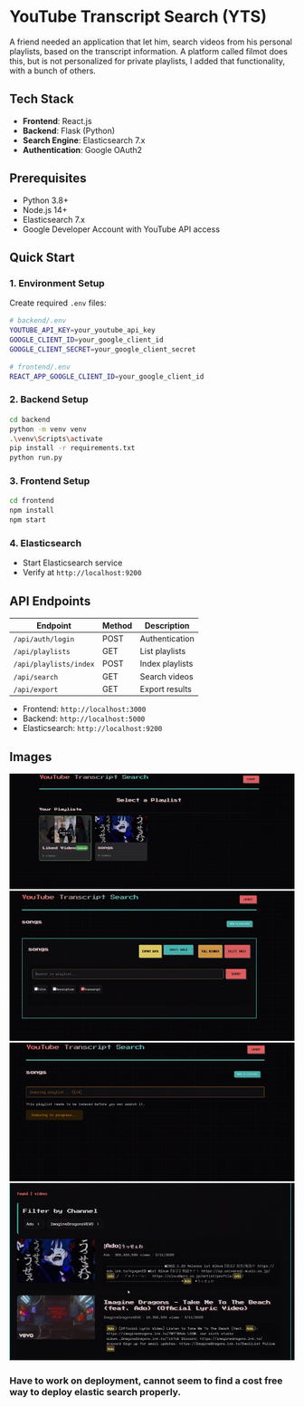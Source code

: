 # YouTube Transcript Search (YTS)

A friend needed an application that let him, search videos from his personal playlists, based on the transcript information. A platform called filmot does this, but is not personalized for private playlists, I added that functionality, with a bunch of others.


## Tech Stack
- **Frontend**: React.js
- **Backend**: Flask (Python)
- **Search Engine**: Elasticsearch 7.x
- **Authentication**: Google OAuth2

## Prerequisites
- Python 3.8+
- Node.js 14+
- Elasticsearch 7.x
- Google Developer Account with YouTube API access

## Quick Start

### 1. Environment Setup
Create required `.env` files:

```bash
# backend/.env
YOUTUBE_API_KEY=your_youtube_api_key
GOOGLE_CLIENT_ID=your_google_client_id
GOOGLE_CLIENT_SECRET=your_google_client_secret
```

```bash
# frontend/.env
REACT_APP_GOOGLE_CLIENT_ID=your_google_client_id
```

### 2. Backend Setup
```bash
cd backend
python -m venv venv
.\venv\Scripts\activate
pip install -r requirements.txt
python run.py
```

### 3. Frontend Setup
```bash
cd frontend
npm install
npm start
```

### 4. Elasticsearch
- Start Elasticsearch service
- Verify at `http://localhost:9200`



## API Endpoints

| Endpoint | Method | Description |
|----------|--------|-------------|
| `/api/auth/login` | POST | Authentication |
| `/api/playlists` | GET | List playlists |
| `/api/playlists/index` | POST | Index playlists |
| `/api/search` | GET | Search videos |
| `/api/export` | GET | Export results |


- Frontend: `http://localhost:3000`
- Backend: `http://localhost:5000`
- Elasticsearch: `http://localhost:9200`


## Images

![Home page](./assets/home.png)
![Indexing page](./assets/indexing.png)
![Searching page](./assets/process.png)
![Results page](./assets/results.png)


### Have to work on deployment, cannot seem to find a cost free way to deploy elastic search properly.
